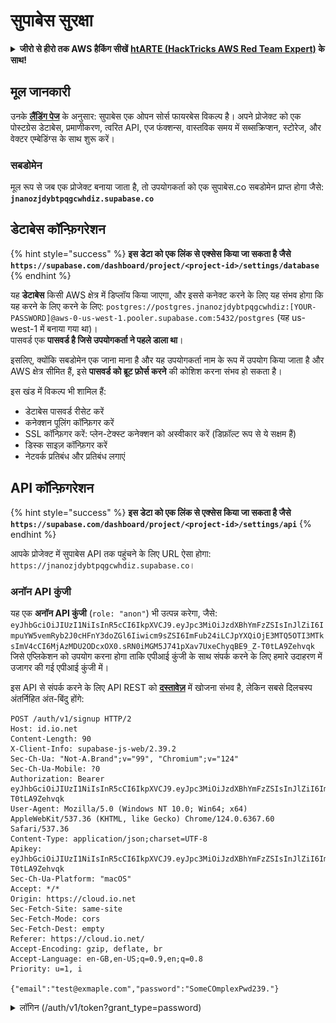 # सुपाबेस सुरक्षा

<details>

<summary><strong>जीरो से हीरो तक AWS हैकिंग सीखें</strong> <a href="https://training.hacktricks.xyz/courses/arte"><strong>htARTE (HackTricks AWS Red Team Expert)</strong></a><strong> के साथ!</strong></summary>

HackTricks का समर्थन करने के अन्य तरीके:

* अगर आप अपनी **कंपनी का विज्ञापन HackTricks में देखना चाहते हैं** या **HackTricks को PDF में डाउनलोड करना चाहते हैं** तो [**सब्सक्रिप्शन प्लान्स देखें**](https://github.com/sponsors/carlospolop)!
* [**आधिकारिक PEASS और HackTricks स्वैग**](https://peass.creator-spring.com) प्राप्त करें
* हमारे विशेष [**NFTs**](https://opensea.io/collection/the-peass-family) कलेक्शन, [**The PEASS Family**](https://opensea.io/collection/the-peass-family) खोजें
* **शामिल हों** 💬 [**डिस्कॉर्ड समूह**](https://discord.gg/hRep4RUj7f) या [**टेलीग्राम समूह**](https://t.me/peass) या हमें **ट्विटर** 🐦 [**@hacktricks\_live**](https://twitter.com/hacktricks\_live)** पर फॉलो** करें।
* **अपने हैकिंग ट्रिक्स साझा करें, HackTricks** और [**HackTricks Cloud**](https://github.com/carlospolop/hacktricks-cloud) github repos में PRs सबमिट करके।

</details>

## मूल जानकारी

उनके [**लैंडिंग पेज**](https://supabase.com/) के अनुसार: सुपाबेस एक ओपन सोर्स फायरबेस विकल्प है। अपने प्रोजेक्ट को एक पोस्टग्रेस डेटाबेस, प्रमाणीकरण, त्वरित API, एज फंक्शन्स, वास्तविक समय में सब्सक्रिप्शन, स्टोरेज, और वेक्टर एम्बेडिंग्स के साथ शुरू करें।

### सबडोमेन

मूल रूप से जब एक प्रोजेक्ट बनाया जाता है, तो उपयोगकर्ता को एक सुपाबेस.co सबडोमेन प्राप्त होगा जैसे: **`jnanozjdybtpqgcwhdiz.supabase.co`**

## **डेटाबेस कॉन्फ़िगरेशन**

{% hint style="success" %}
**इस डेटा को एक लिंक से एक्सेस किया जा सकता है जैसे `https://supabase.com/dashboard/project/<project-id>/settings/database`**
{% endhint %}

यह **डेटाबेस** किसी AWS क्षेत्र में डिप्लॉय किया जाएगा, और इससे कनेक्ट करने के लिए यह संभव होगा कि यह करने के लिए करने के लिए: `postgres://postgres.jnanozjdybtpqgcwhdiz:[YOUR-PASSWORD]@aws-0-us-west-1.pooler.supabase.com:5432/postgres` (यह us-west-1 में बनाया गया था)।\
पासवर्ड एक **पासवर्ड है जिसे उपयोगकर्ता ने पहले डाला था**।

इसलिए, क्योंकि सबडोमेन एक जाना माना है और यह उपयोगकर्ता नाम के रूप में उपयोग किया जाता है और AWS क्षेत्र सीमित हैं, इसे **पासवर्ड को ब्रूट फ़ोर्स करने** की कोशिश करना संभव हो सकता है।

इस खंड में विकल्प भी शामिल हैं:

* डेटाबेस पासवर्ड रीसेट करें
* कनेक्शन पूलिंग कॉन्फ़िगर करें
* SSL कॉन्फ़िगर करें: प्लेन-टेक्स्ट कनेक्शन को अस्वीकार करें (डिफ़ॉल्ट रूप से ये सक्षम हैं)
* डिस्क साइज़ कॉन्फ़िगर करें
* नेटवर्क प्रतिबंध और प्रतिबंध लगाएं

## API कॉन्फ़िगरेशन

{% hint style="success" %}
**इस डेटा को एक लिंक से एक्सेस किया जा सकता है जैसे `https://supabase.com/dashboard/project/<project-id>/settings/api`**
{% endhint %}

आपके प्रोजेक्ट में सुपाबेस API तक पहुंचने के लिए URL ऐसा होगा: `https://jnanozjdybtpqgcwhdiz.supabase.co`।

### अनॉन API कुंजी

यह एक **अनॉन API कुंजी** (`role: "anon"`) भी उत्पन्न करेगा, जैसे: `eyJhbGciOiJIUzI1NiIsInR5cCI6IkpXVCJ9.eyJpc3MiOiJzdXBhYmFzZSIsInJlZiI6ImpuYW5vemRyb2J0cHFnY3doZGl6Iiwicm9sZSI6ImFub24iLCJpYXQiOjE3MTQ5OTI3MTksImV4cCI6MjAzMDU2ODcxOX0.sRN0iMGM5J741pXav7UxeChyqBE9_Z-T0tLA9Zehvqk` जिसे एप्लिकेशन को उपयोग करना होगा ताकि एपीआई कुंजी के साथ संपर्क करने के लिए हमारे उदाहरण में उजागर की गई एपीआई कुंजी में।

इस API से संपर्क करने के लिए API REST को [**दस्तावेज़**](https://supabase.com/docs/reference/self-hosting-auth/returns-the-configuration-settings-for-the-gotrue-server) में खोजना संभव है, लेकिन सबसे दिलचस्प अंतर्निहित अंत-बिंदु होंगे:
```
POST /auth/v1/signup HTTP/2
Host: id.io.net
Content-Length: 90
X-Client-Info: supabase-js-web/2.39.2
Sec-Ch-Ua: "Not-A.Brand";v="99", "Chromium";v="124"
Sec-Ch-Ua-Mobile: ?0
Authorization: Bearer eyJhbGciOiJIUzI1NiIsInR5cCI6IkpXVCJ9.eyJpc3MiOiJzdXBhYmFzZSIsInJlZiI6ImpuYW5vemRyb2J0cHFnY3doZGl6Iiwicm9sZSI6ImFub24iLCJpYXQiOjE3MTQ5OTI3MTksImV4cCI6MjAzMDU2ODcxOX0.sRN0iMGM5J741pXav7UxeChyqBE9_Z-T0tLA9Zehvqk
User-Agent: Mozilla/5.0 (Windows NT 10.0; Win64; x64) AppleWebKit/537.36 (KHTML, like Gecko) Chrome/124.0.6367.60 Safari/537.36
Content-Type: application/json;charset=UTF-8
Apikey: eyJhbGciOiJIUzI1NiIsInR5cCI6IkpXVCJ9.eyJpc3MiOiJzdXBhYmFzZSIsInJlZiI6ImpuYW5vemRyb2J0cHFnY3doZGl6Iiwicm9sZSI6ImFub24iLCJpYXQiOjE3MTQ5OTI3MTksImV4cCI6MjAzMDU2ODcxOX0.sRN0iMGM5J741pXav7UxeChyqBE9_Z-T0tLA9Zehvqk
Sec-Ch-Ua-Platform: "macOS"
Accept: */*
Origin: https://cloud.io.net
Sec-Fetch-Site: same-site
Sec-Fetch-Mode: cors
Sec-Fetch-Dest: empty
Referer: https://cloud.io.net/
Accept-Encoding: gzip, deflate, br
Accept-Language: en-GB,en-US;q=0.9,en;q=0.8
Priority: u=1, i

{"email":"test@exmaple.com","password":"SomeCOmplexPwd239."}
```
</details>

<details>

<summary>लॉगिन (/auth/v1/token?grant_type=password)</summary>
```
POST /auth/v1/token?grant_type=password HTTP/2
Host: hypzbtgspjkludjcnjxl.supabase.co
Content-Length: 80
X-Client-Info: supabase-js-web/2.39.2
Sec-Ch-Ua: "Not-A.Brand";v="99", "Chromium";v="124"
Sec-Ch-Ua-Mobile: ?0
Authorization: Bearer eyJhbGciOiJIUzI1NiIsInR5cCI6IkpXVCJ9.eyJpc3MiOiJzdXBhYmFzZSIsInJlZiI6ImpuYW5vemRyb2J0cHFnY3doZGl6Iiwicm9sZSI6ImFub24iLCJpYXQiOjE3MTQ5OTI3MTksImV4cCI6MjAzMDU2ODcxOX0.sRN0iMGM5J741pXav7UxeChyqBE9_Z-T0tLA9Zehvqk
User-Agent: Mozilla/5.0 (Windows NT 10.0; Win64; x64) AppleWebKit/537.36 (KHTML, like Gecko) Chrome/124.0.6367.60 Safari/537.36
Content-Type: application/json;charset=UTF-8
Apikey: eyJhbGciOiJIUzI1NiIsInR5cCI6IkpXVCJ9.eyJpc3MiOiJzdXBhYmFzZSIsInJlZiI6ImpuYW5vemRyb2J0cHFnY3doZGl6Iiwicm9sZSI6ImFub24iLCJpYXQiOjE3MTQ5OTI3MTksImV4cCI6MjAzMDU2ODcxOX0.sRN0iMGM5J741pXav7UxeChyqBE9_Z-T0tLA9Zehvqk
Sec-Ch-Ua-Platform: "macOS"
Accept: */*
Origin: https://cloud.io.net
Sec-Fetch-Site: same-site
Sec-Fetch-Mode: cors
Sec-Fetch-Dest: empty
Referer: https://cloud.io.net/
Accept-Encoding: gzip, deflate, br
Accept-Language: en-GB,en-US;q=0.9,en;q=0.8
Priority: u=1, i

{"email":"test@exmaple.com","password":"SomeCOmplexPwd239."}
```
</details>

इसलिए, जब भी आप कोई ग्राहक खोजते हैं जो सुपाबेस का उपयोग कर रहे हैं और उन्हें दिया गया सबडोमेन (कंपनी का कोई सबडोमेन उनके सुपाबेस सबडोमेन पर CNAME हो सकता है), तो आप **सुपाबेस API का उपयोग करके प्लेटफ़ॉर्म में एक नया खाता बनाने** की कोशिश कर सकते हैं।

### गुप्त / सेवा_रोल API कुंजी

एक गुप्त API कुंजी भी उत्पन्न की जाएगी जिसमें **`role: "service_role"`** होगा। यह API कुंजी गुप्त होनी चाहिए क्योंकि यह **पंक्ति स्तर सुरक्षा** को छल सकेगी।

यह API कुंजी इस तरह दिखती है: `eyJhbGciOiJIUzI1NiIsInR5cCI6IkpXVCJ9.eyJpc3MiOiJzdXBhYmFzZSIsInJlZiI6ImpuYW5vemRyb2J0cHFnY3doZGl6Iiwicm9sZSI6InNlcnZpY2Vfcm9sZSIsImlhdCI6MTcxNDk5MjcxOSwiZXhwIjoyMDMwNTY4NzE5fQ.0a8fHGp3N_GiPq0y0dwfs06ywd-zhTwsm486Tha7354`

### JWT गुप्त

एक **JWT गुप्त** भी उत्पन्न होगा ताकि एप्लिकेशन **कस्टम JWT टोकन बना सके और साइन कर सके**।

## प्रमाणीकरण

### साइनअप

{% hint style="success" %}
**डिफ़ॉल्ट** रूप से सुपाबेस आपको परियोजना पर **नए उपयोगकर्ताओं को खाते बनाने** की अनुमति देगा पहले उल्लिखित API अंत-बिंदु का उपयोग करके।
{% endhint %}

हालांकि, ये नए खाते, डिफ़ॉल्ट रूप से, **अपना ईमेल पता सत्यापित करने की आवश्यकता होगी** ताकि वे खाते में लॉगिन कर सकें। **"अनाम साइन-इन की अनुमति देने"** को सक्षम करना संभव है ताकि लोग अपने ईमेल पते की पुष्टि किए बिना लॉगिन कर सकें। यह **अनपेक्षित डेटा** तक पहुंच सकता है (उन्हें भूमिकाएँ `सार्वजनिक` और `प्रमाणित` मिलती हैं)।\
यह एक बहुत बुरा विचार है क्योंकि सुपाबेस प्रति सक्रिय उपयोगकर्ता शुल्क लेता है तो लोग उपयोगकर्ता बना सकते हैं और लॉगिन कर सकते हैं और सुपाबेस उनके लिए शुल्क लेगा:

<figure><img src="../.gitbook/assets/image (1) (1).png" alt=""><figcaption></figcaption></figure>

### पासवर्ड और सत्र

न्यूनतम पासवर्ड लंबाई (डिफ़ॉल्ट रूप से), आवश्यकताएँ (डिफ़ॉल्ट नहीं) और लीक हुए पासवर्ड का उपयोग न करने की संकेत देना संभव है।\
**डिफ़ॉल्ट वाले नियमों को सुधारना सिफारिश किया जाता है क्योंकि वे कमजोर हैं**।

* उपयोगकर्ता सत्र: उपयोगकर्ता सत्र कैसे काम करें को कॉन्फ़िगर करना संभव है (समय सीमाएँ, प्रति उपयोगकर्ता 1 सत्र...)
* बॉट और दुर्व्यय संरक्षण: कैप्चा सक्षम करना संभव है।

### SMTP सेटिंग्स

ईमेल भेजने के लिए SMTP सेट करना संभव है।

### उन्नत सेटिंग्स

* पहुंच टोकन के समय सीमा सेट करें (डिफ़ॉल्ट 3600)
* संभावना है कि कंप्रोमाइज़ हुए रिफ़्रेश टोकन को पहचानें और रद्द करें और समय सीमा सेट करें
* MFA: एक बार प्रति उपयोगकर्ता कितने MFA कारकों को नामांकित किया जा सकता है इसे दिखाएं (डिफ़ॉल्ट 10)
* अधिकतम सीधे डेटाबेस कनेक्शन: प्रमाणीकरण के लिए उपयोग किए जाने वाले कनेक्शनों की अधिकतम संख्या (डिफ़ॉल्ट 10)
* अधिकतम अनुरोध अवधि: एक प्रमाणीकरण अनुरोध के लिए अधिकतम समय अनुमत है (डिफ़ॉल्ट 10s)

## स्टोरेज

{% hint style="success" %}
सुपाबेस **फ़ाइलों को स्टोर करने** और उन्हें URL के माध्यम से एक्सेस करने की अनुमति देता है (यह S3 बकेट का उपयोग करता है)।
{% endhint %}

* अपलोड फ़ाइल का आकार सीमा सेट करें (डिफ़ॉल्ट 50MB)
* S3 कनेक्शन एक URL के साथ दिया जाता है जैसे: `https://jnanozjdybtpqgcwhdiz.supabase.co/storage/v1/s3`
* **S3 एक्सेस कुंजी** का अनुरोध करना संभव है जो एक `एक्सेस कुंजी आईडी` (उदाहरण के लिए `a37d96544d82ba90057e0e06131d0a7b`) और एक `गुप्त एक्सेस कुंजी` (उदाहरण के लिए `58420818223133077c2cec6712a4f909aec93b4daeedae205aa8e30d5a860628`) से बनाई जाती हैं।

## एज फ़ंक्शन्स

सुपाबेस में गुप्ताएं भी संग्रहीत की जा सकती हैं जो **एज फ़ंक्शन्स** द्वारा **एक्सेस की जा सकती हैं** (इन्हें वेब से बनाया और हटाया जा सकता है, लेकिन उनके मान को सीधे एक्सेस करना संभव नहीं है)।
